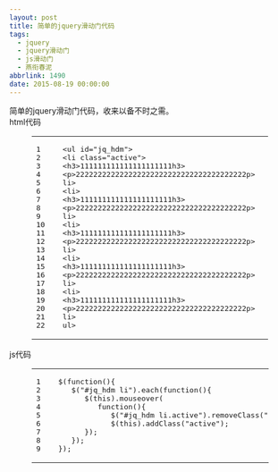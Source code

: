 ```yaml
---
layout: post
title: 简单的jquery滑动门代码
tags:
  - jquery
  - jquery滑动门
  - js滑动门
  - 燕衔春泥
abbrlink: 1490
date: 2015-08-19 00:00:00
---
```


<!-- build time:Sat Jun 23 2018 12:05:16 GMT+0800 (中国标准时间) -->

简单的jquery滑动门代码，收来以备不时之需。  
html代码  

<figure class="highlight html"><table><tr><td class="gutter"><pre><span class="line">1</span>  
<span class="line">2</span>  
<span class="line">3</span>  
<span class="line">4</span>  
<span class="line">5</span>  
<span class="line">6</span>  
<span class="line">7</span>  
<span class="line">8</span>  
<span class="line">9</span>  
<span class="line">10</span>  
<span class="line">11</span>  
<span class="line">12</span>  
<span class="line">13</span>  
<span class="line">14</span>  
<span class="line">15</span>  
<span class="line">16</span>  
<span class="line">17</span>  
<span class="line">18</span>  
<span class="line">19</span>  
<span class="line">20</span>  
<span class="line">21</span>  
<span class="line">22</span>  
</pre></td><td class="code"><pre><span class="line"><span class="tag"><<span class="name">ul</span> <span class="attr">id</span>=<span class="string">"jq_hdm"</span>></span></span>  
<span class="line"><span class="tag"><<span class="name">li</span> <span class="attr">class</span>=<span class="string">"active"</span>></span></span>  
<span class="line"><span class="tag"><<span class="name">h3</span>></span>111111111111111111111<span class="tag"></<span class="name">h3</span>></span></span>  
<span class="line"><span class="tag"><<span class="name">p</span>></span>222222222222222222222222222222222222222<span class="tag"></<span class="name">p</span>></span></span>  
<span class="line"><span class="tag"></<span class="name">li</span>></span></span>  
<span class="line"><span class="tag"><<span class="name">li</span>></span></span>  
<span class="line"><span class="tag"><<span class="name">h3</span>></span>111111111111111111111<span class="tag"></<span class="name">h3</span>></span></span>  
<span class="line"><span class="tag"><<span class="name">p</span>></span>222222222222222222222222222222222222222<span class="tag"></<span class="name">p</span>></span></span>  
<span class="line"><span class="tag"></<span class="name">li</span>></span></span>  
<span class="line"><span class="tag"><<span class="name">li</span>></span></span>  
<span class="line"><span class="tag"><<span class="name">h3</span>></span>111111111111111111111<span class="tag"></<span class="name">h3</span>></span></span>  
<span class="line"><span class="tag"><<span class="name">p</span>></span>222222222222222222222222222222222222222<span class="tag"></<span class="name">p</span>></span></span>  
<span class="line"><span class="tag"></<span class="name">li</span>></span></span>  
<span class="line"><span class="tag"><<span class="name">li</span>></span></span>  
<span class="line"><span class="tag"><<span class="name">h3</span>></span>111111111111111111111<span class="tag"></<span class="name">h3</span>></span></span>  
<span class="line"><span class="tag"><<span class="name">p</span>></span>222222222222222222222222222222222222222<span class="tag"></<span class="name">p</span>></span></span>  
<span class="line"><span class="tag"></<span class="name">li</span>></span></span>  
<span class="line"><span class="tag"><<span class="name">li</span>></span></span>  
<span class="line"><span class="tag"><<span class="name">h3</span>></span>111111111111111111111<span class="tag"></<span class="name">h3</span>></span></span>  
<span class="line"><span class="tag"><<span class="name">p</span>></span>222222222222222222222222222222222222222<span class="tag"></<span class="name">p</span>></span></span>  
<span class="line"><span class="tag"></<span class="name">li</span>></span></span>  
<span class="line"><span class="tag"></<span class="name">ul</span>></span></span>  
</pre></td></tr></table></figure>

js代码  

<figure class="highlight js"><table><tr><td class="gutter"><pre><span class="line">1</span>  
<span class="line">2</span>  
<span class="line">3</span>  
<span class="line">4</span>  
<span class="line">5</span>  
<span class="line">6</span>  
<span class="line">7</span>  
<span class="line">8</span>  
<span class="line">9</span>  
</pre></td><td class="code"><pre><span class="line">$(<span class="function"><span class="keyword">function</span>(<span class="params"></span>)</span>&#123;</span>  
<span class="line">   $(<span class="string">"#jq_hdm li"</span>).each(<span class="function"><span class="keyword">function</span>(<span class="params"></span>)</span>&#123;</span>  
<span class="line">      $(<span class="keyword">this</span>).mouseover(</span>  
<span class="line">         <span class="function"><span class="keyword">function</span>(<span class="params"></span>)</span>&#123;</span>  
<span class="line">            $(<span class="string">"#jq_hdm li.active"</span>).removeClass(<span class="string">"active"</span>);</span>  
<span class="line">            $(<span class="keyword">this</span>).addClass(<span class="string">"active"</span>);</span>  
<span class="line">      &#125;);</span>  
<span class="line">   &#125;);</span>  
<span class="line">&#125;);</span>  
</pre></td></tr></table></figure><!-- rebuild by neat -->